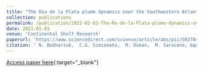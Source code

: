 ```yaml
---
title: "The Río de la Plata plume dynamics over the Southwestern Atlantic Continental Shelf and its link with the large scale atmospheric variability on interannual timescales"
collection: publications
permalink: /publication/2021-01-01-The-Ro-de-la-Plata-plume-dynamics-over-the-Southwestern-Atlantic-Continental-Shelf-and-its-link-with-the-large-scale-atmospheric-variability-on-interannual-timescales
date: 2021-01-01
venue: 'Continental Shelf Research'
paperurl: 'https://www.sciencedirect.com/science/article/abs/pii/S027843432030251X'
citation: ' N. Bodnariuk,  C.G. Simionato,  M. Osman,  M. Saraceno, &quot;The Río de la Plata plume dynamics over the Southwestern Atlantic Continental Shelf and its link with the large scale atmospheric variability on interannual timescales.&quot; Continental Shelf Research, 2021.'
---
```

[Access paper here](https://www.sciencedirect.com/science/article/abs/pii/S027843432030251X){:target="_blank"}

